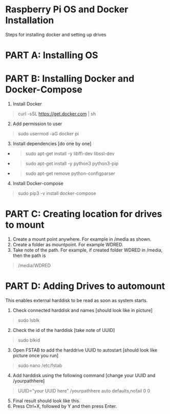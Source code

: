 # Raspberry Pi OS and Docker Installation

Steps for installing docker and setting up drives

# PART A: Installing OS

# PART B: Installing Docker and Docker-Compose
1. Install Docker
> curl -sSL https://get.docker.com | sh
2. Add permission to user
> sudo usermod -aG docker pi
3. Install dependencies [do one by one]
- > sudo apt-get install -y libffi-dev libssl-dev
- >sudo apt-get install -y python3 python3-pip
- >sudo apt-get remove python-configparser
4. Install Docker-compose
> sudo pip3 -v install docker-compose

# PART C: Creating location for drives to mount
1. Create a mount point anywhere. For example in /media as shown.
2. Create a folder as mountpoint. For example WDRED.
3. Take note of the path. For example, if created folder WDRED in /media, then the path is
> /media/WDRED

# PART D: Adding Drives to automount
This enables external harddisk to be read as soon as system starts.
1. Check connected harddisk and names [should look like in picture]
> sudo lsblk
2. Check the id of the harddisk [take  note of UUID]
> sudo blkid
3. Open FSTAB to add the harddrive UUID to autostart [should look like picture once you run]
> sudo nano /etc/fstab
4. Add harddisk using the following command [change your UUID and /yourpathhere]
> UUID="your UUID here" /yourpathhere auto defaults,nofail 0 0
5. Final result should look like this.
6. Press Ctrl+X, followed by Y and then press Enter.
